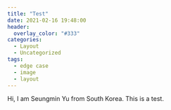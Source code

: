 ```yaml
---
title: "Test"
date: 2021-02-16 19:48:00
header:
  overlay_color: "#333"
categories:
  - Layout
  - Uncategorized
tags:
  - edge case
  - image
  - layout
---
```



Hi, I am Seungmin Yu from South Korea. This is a test.
